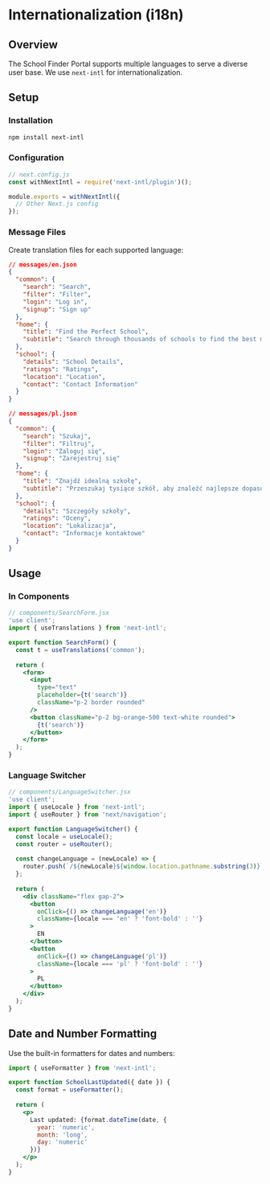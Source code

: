 # Internationalization (i18n)

## Overview
The School Finder Portal supports multiple languages to serve a diverse user base. We use `next-intl` for internationalization.

## Setup

### Installation
```bash
npm install next-intl
```

### Configuration
```typescript
// next.config.js
const withNextIntl = require('next-intl/plugin')();

module.exports = withNextIntl({
  // Other Next.js config
});
```

### Message Files
Create translation files for each supported language:

```json
// messages/en.json
{
  "common": {
    "search": "Search",
    "filter": "Filter",
    "login": "Log in",
    "signup": "Sign up"
  },
  "home": {
    "title": "Find the Perfect School",
    "subtitle": "Search through thousands of schools to find the best match"
  },
  "school": {
    "details": "School Details",
    "ratings": "Ratings",
    "location": "Location",
    "contact": "Contact Information"
  }
}
```

```json
// messages/pl.json
{
  "common": {
    "search": "Szukaj",
    "filter": "Filtruj",
    "login": "Zaloguj się",
    "signup": "Zarejestruj się"
  },
  "home": {
    "title": "Znajdź idealną szkołę",
    "subtitle": "Przeszukaj tysiące szkół, aby znaleźć najlepsze dopasowanie"
  },
  "school": {
    "details": "Szczegóły szkoły",
    "ratings": "Oceny",
    "location": "Lokalizacja",
    "contact": "Informacje kontaktowe"
  }
}
```

## Usage

### In Components
```jsx
// components/SearchForm.jsx
'use client';
import { useTranslations } from 'next-intl';

export function SearchForm() {
  const t = useTranslations('common');
  
  return (
    <form>
      <input 
        type="text" 
        placeholder={t('search')} 
        className="p-2 border rounded"
      />
      <button className="p-2 bg-orange-500 text-white rounded">
        {t('search')}
      </button>
    </form>
  );
}
```

### Language Switcher
```jsx
// components/LanguageSwitcher.jsx
'use client';
import { useLocale } from 'next-intl';
import { useRouter } from 'next/navigation';

export function LanguageSwitcher() {
  const locale = useLocale();
  const router = useRouter();
  
  const changeLanguage = (newLocale) => {
    router.push(`/${newLocale}${window.location.pathname.substring(3)}`);
  };
  
  return (
    <div className="flex gap-2">
      <button 
        onClick={() => changeLanguage('en')}
        className={locale === 'en' ? 'font-bold' : ''}
      >
        EN
      </button>
      <button 
        onClick={() => changeLanguage('pl')}
        className={locale === 'pl' ? 'font-bold' : ''}
      >
        PL
      </button>
    </div>
  );
}
```

## Date and Number Formatting
Use the built-in formatters for dates and numbers:

```jsx
import { useFormatter } from 'next-intl';

export function SchoolLastUpdated({ date }) {
  const format = useFormatter();
  
  return (
    <p>
      Last updated: {format.dateTime(date, { 
        year: 'numeric', 
        month: 'long', 
        day: 'numeric' 
      })}
    </p>
  );
}
```